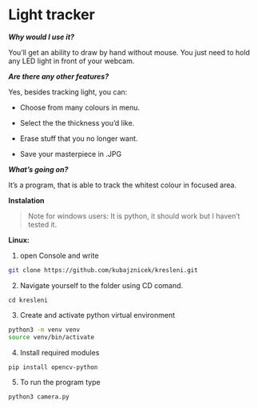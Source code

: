 # Light tracker



***Why would I use it?***

You’ll get an ability to draw by hand without mouse. You just need to
hold any LED light in front of your webcam.

***Are there any other features?***

Yes, besides tracking light, you can:

* Choose from many colours in menu.

* Select the the thickness you’d like.

* Erase stuff that you no longer want.

* Save your masterpiece in .JPG

***What’s going on?***

It’s a program, that is able to track the whitest colour in focused
area.

**Instalation**

> Note for windows users: It is python, it should work but I haven’t tested it.

**Linux:**

1. open Console and write
```bash
git clone https://github.com/kubajznicek/kresleni.git
```

2.  Navigate yourself to the folder using CD comand.

```
cd kresleni
```
3. Create and activate python virtual environment

```bash
python3 -m venv venv
source venv/bin/activate
```
4. Install required modules

```bash
pip install opencv-python
```

5. To run the program type 
```bash
python3 camera.py
```